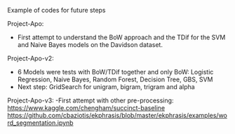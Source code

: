Example of codes for future steps

Project-Apo:
- First attempt to understand the BoW approach and the TDif for the SVM and Naive Bayes models on the Davidson dataset.

Project-Apo-v2:
- 6 Models were tests with BoW/TDif together and only BoW: Logistic Regression, Naive Bayes, Random Forest, Decision Tree, GBS, SVM
- Next step: GridSearch for unigram, bigram, trigram and alpha

Project-Apo-v3:
-First attempt with other pre-processing:
https://www.kaggle.com/chengham/succinct-baseline
https://github.com/cbaziotis/ekphrasis/blob/master/ekphrasis/examples/word_segmentation.ipynb
